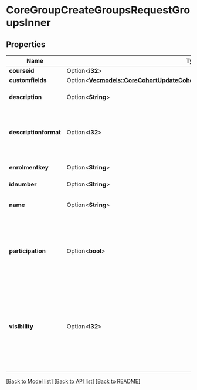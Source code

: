 # CoreGroupCreateGroupsRequestGroupsInner

## Properties

Name | Type | Description | Notes
------------ | ------------- | ------------- | -------------
**courseid** | Option<**i32**> | id of course | [optional]
**customfields** | Option<[**Vec<models::CoreCohortUpdateCohortsRequestCohortsInnerCustomfieldsInner>**](core_cohort_update_cohorts_request_cohorts_inner_customfields_inner.md)> |  | [optional]
**description** | Option<**String**> | group description text | [optional][default to null]
**descriptionformat** | Option<**i32**> | description format (1 = HTML, 0 = MOODLE, 2 = PLAIN, or 4 = MARKDOWN) | [optional][default to 1]
**enrolmentkey** | Option<**String**> | group enrol secret phrase | [optional][default to null]
**idnumber** | Option<**String**> | id number | [optional]
**name** | Option<**String**> | multilang compatible name, course unique | [optional]
**participation** | Option<**bool**> | activity participation enabled? Only for \"all\" and \"members\" visibility. Default true. | [optional][default to true]
**visibility** | Option<**i32**> | group visibility mode. 0 = Visible to all. 1 = Visible to members. 2 = See own membership. 3 = Membership is hidden. default: 0 | [optional][default to 0]

[[Back to Model list]](../README.md#documentation-for-models) [[Back to API list]](../README.md#documentation-for-api-endpoints) [[Back to README]](../README.md)


